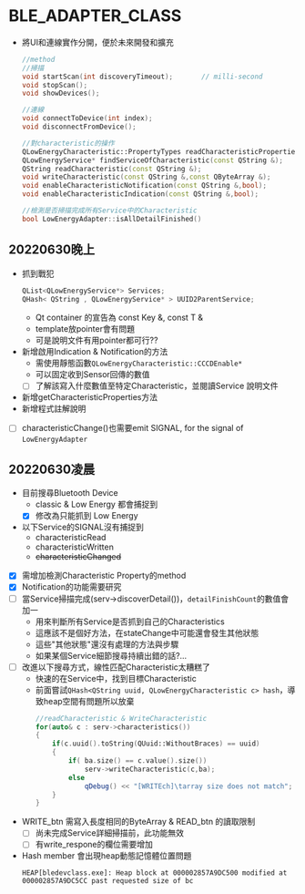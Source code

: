 # BLE_ADAPTER_CLASS
* 將UI和連線實作分開，便於未來開發和擴充
    ```C++
    //method
    //掃描
    void startScan(int discoveryTimeout);       // milli-second
    void stopScan();
    void showDevices();

    //連線
    void connectToDevice(int index);
    void disconnectFromDevice();

    //對characteristic的操作
    QLowEnergyCharacteristic::PropertyTypes readCharacteristicProperties(const QString &);
    QLowEnergyService* findServiceOfCharacteristic(const QString &);
    QString readCharacteristic(const QString &);
    void writeCharacteristic(const QString &,const QByteArray &);
    void enableCharacteristicNotification(const QString &,bool);
    void enableCharacteristicIndication(const QString &,bool);

    //檢測是否掃描完成所有Service中的Characteristic
    bool LowEnergyAdapter::isAllDetailFinished()
    ```

## 20220630晚上
* 抓到戰犯
  ```C
  QList<QLowEnergyService*> Services;
  QHash< QString , QLowEnergyService* > UUID2ParentService;
  ```
  * Qt container 的宣告為 const Key &, const T &
  * template放pointer會有問題
  * 可是說明文件有用pointer都可行??
* 新增啟用Indication & Notification的方法
  * 需使用靜態函數`QLowEnergyCharacteristic::CCCDEnable*`
  * 可以固定收到Sensor回傳的數值
  - [ ] 了解該寫入什麼數值至特定Characteristic，並閱讀Service 說明文件
* 新增getCharacteristicProperties方法
* 新增程式註解說明
- [ ] characteristicChange()也需要emit SIGNAL, for the signal of `LowEnergyAdapter`

## 20220630凌晨
* 目前搜尋Bluetooth Device
  * classic & Low Energy 都會捕捉到
  - [X] 修改為只能抓到 Low Energy 
* 以下Service的SIGNAL沒有捕捉到
    * characteristicRead
    * characteristicWritten
    * ~~characteristicChanged~~
- [X] 需增加檢測Characteristic Property的method
- [X] Notification的功能需要研究
- [ ] 當Service掃描完成(serv->discoverDetail())，`detailFinishCount`的數值會加一
  * 用來判斷所有Service是否抓到自己的Characteristics
  * 這應該不是個好方法，在stateChange中可能還會發生其他狀態
  * 這些"其他狀態"還沒有處理的方法與步驟
  * 如果某個Service細節搜尋持續出錯的話?...
- [ ] 改進以下搜尋方式，線性匹配Characteristic太糟糕了
  * 快速的在Service中，找到目標Characteristic
  * 前面嘗試`QHash<QString uuid, QLowEnergyCharacteristic c> hash`，導致heap空間有問題所以放棄
    ```C++
    //readCharacteristic & WriteCharacteristic
    for(auto& c : serv->characteristics())
    {
        if(c.uuid().toString(QUuid::WithoutBraces) == uuid)
        {
            if( ba.size() == c.value().size())
                serv->writeCharacteristic(c,ba);
            else
                qDebug() << "[WRITEch]\tarray size does not match";
        }
    }
    ```
* WRITE_btn 需寫入長度相同的ByteArray & READ_btn 的讀取限制
  - [ ] 尚未完成Service詳細掃描前，此功能無效
  - [ ] 有write_respone的欄位需要增加
* Hash member 會出現heap動態記憶體位置問題
  ```
  HEAP[bledevclass.exe]: Heap block at 000002857A9DC500 modified at 000002857A9DC5CC past requested size of bc
  ```